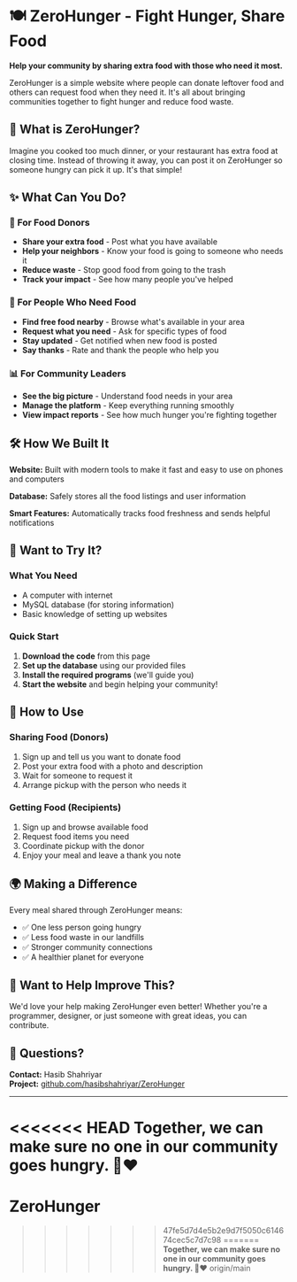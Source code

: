 # 🍽️ ZeroHunger - Fight Hunger, Share Food

**Help your community by sharing extra food with those who need it most.**

ZeroHunger is a simple website where people can donate leftover food and others can request food when they need it. It's all about bringing communities together to fight hunger and reduce food waste.

## 🌟 What is ZeroHunger?

Imagine you cooked too much dinner, or your restaurant has extra food at closing time. Instead of throwing it away, you can post it on ZeroHunger so someone hungry can pick it up. It's that simple!

## ✨ What Can You Do?

### 🎯 For Food Donors
- **Share your extra food** - Post what you have available
- **Help your neighbors** - Know your food is going to someone who needs it
- **Reduce waste** - Stop good food from going to the trash
- **Track your impact** - See how many people you've helped

### 👥 For People Who Need Food
- **Find free food nearby** - Browse what's available in your area
- **Request what you need** - Ask for specific types of food
- **Stay updated** - Get notified when new food is posted
- **Say thanks** - Rate and thank the people who help you

### 📊 For Community Leaders
- **See the big picture** - Understand food needs in your area
- **Manage the platform** - Keep everything running smoothly
- **View impact reports** - See how much hunger you're fighting together

## 🛠️ How We Built It

**Website:** Built with modern tools to make it fast and easy to use on phones and computers

**Database:** Safely stores all the food listings and user information

**Smart Features:** Automatically tracks food freshness and sends helpful notifications

## 🚀 Want to Try It?

### What You Need
- A computer with internet
- MySQL database (for storing information)
- Basic knowledge of setting up websites

### Quick Start
1. **Download the code** from this page
2. **Set up the database** using our provided files
3. **Install the required programs** (we'll guide you)
4. **Start the website** and begin helping your community!

## 📱 How to Use

### Sharing Food (Donors)
1. Sign up and tell us you want to donate food
2. Post your extra food with a photo and description
3. Wait for someone to request it
4. Arrange pickup with the person who needs it

### Getting Food (Recipients)
1. Sign up and browse available food
2. Request food items you need
3. Coordinate pickup with the donor
4. Enjoy your meal and leave a thank you note

## 🌍 Making a Difference

Every meal shared through ZeroHunger means:
- ✅ One less person going hungry
- ✅ Less food waste in our landfills  
- ✅ Stronger community connections
- ✅ A healthier planet for everyone

## 🤝 Want to Help Improve This?

We'd love your help making ZeroHunger even better! Whether you're a programmer, designer, or just someone with great ideas, you can contribute.

## 📧 Questions?

**Contact:** Hasib Shahriyar  
**Project:** [github.com/hasibshahriyar/ZeroHunger](https://github.com/hasibshahriyar/ZeroHunger)

---

<<<<<<< HEAD
**Together, we can make sure no one in our community goes hungry. 🤝❤️**
=======
# ZeroHunger
>>>>>>> 47fe5d7d4e5b2e9d7f5050c614674cec5c7d7c98
=======
**Together, we can make sure no one in our community goes hungry. 🤝❤️**
>>>>>>> origin/main
